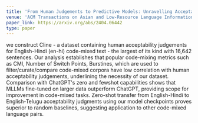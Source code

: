 ```yaml
---
title: 'From Human Judgements to Predictive Models: Unravelling Acceptability in Code-Mixed Sentences'
venue: 'ACM Transactions on Asian and Low-Resource Language Information Processing'
paper_link: https://arxiv.org/abs/2404.06442
type: paper
---
```

we construct Cline - a dataset containing human acceptability judgements for English-Hindi (en-hi) code-mixed text - the largest of its kind with 16,642 sentences. Our analysis establishes that popular code-mixing metrics such as CMI, Number of Switch Points, Burstines, which are used to filter/curate/compare code-mixed corpora have low correlation with human acceptability judgements, underlining the necessity of our dataset. Comparison with ChatGPT's zero and fewshot capabilities shows that MLLMs fine-tuned on larger data outperform ChatGPT, providing scope for improvement in code-mixed tasks. Zero-shot transfer from English-Hindi to English-Telugu acceptability judgments using our model checkpoints proves superior to random baselines, suggesting application to other code-mixed language pairs.
